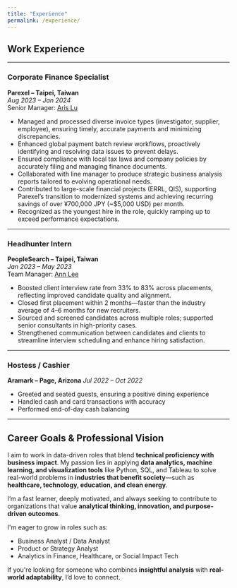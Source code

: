 ```yaml
---
title: "Experience"
permalink: /experience/
---
```


## Work Experience

---

### **Corporate Finance Specialist**  
**Parexel – Taipei, Taiwan**  
_Aug 2023 – Jan 2024_  
Senior Manager: [Aris Lu](https://www.linkedin.com/in/aris-lu-2b7b2b87/)

- Managed and processed diverse invoice types (investigator, supplier, employee), ensuring timely, accurate payments and minimizing discrepancies.  
- Enhanced global payment batch review workflows, proactively identifying and resolving data issues to prevent delays.  
- Ensured compliance with local tax laws and company policies by accurately filing and managing finance documents.  
- Collaborated with line manager to produce strategic business analysis reports tailored to evolving operational needs.  
- Contributed to large-scale financial projects (ERRL, QIS), supporting Parexel’s transition to modernized systems and achieving recurring savings of over ¥700,000 JPY (~$5,000 USD) per month.  
- Recognized as the youngest hire in the role, quickly ramping up to exceed performance expectations.

---

### **Headhunter Intern**  
**PeopleSearch – Taipei, Taiwan**  
_Jan 2023 – May 2023_  
Team Manager: [Ann Lee](https://www.linkedin.com/in/annleepst/)

- Boosted client interview rate from 33% to 83% across placements, reflecting improved candidate quality and alignment.  
- Closed first placement within 2 months—faster than the industry average of 4–6 months for new recruiters.  
- Sourced and screened candidates across multiple roles; supported senior consultants in high-priority cases.  
- Strengthened communication between candidates and clients to streamline interview scheduling and enhance hiring satisfaction.

---

### **Hostess / Cashier**  
**Aramark – Page, Arizona**
_Jul 2022 – Oct 2022_  

- Greeted and seated guests, ensuring a positive dining experience  
- Handled cash and card transactions with accuracy  
- Performed end-of-day cash balancing

---

## Career Goals & Professional Vision

I aim to work in data-driven roles that blend **technical proficiency with business impact**. My passion lies in applying **data analytics, machine learning, and visualization tools** like Python, SQL, and Tableau to solve real-world problems in **industries that benefit society**—such as **healthcare, technology, education, and clean energy**.

I’m a fast learner, deeply motivated, and always seeking to contribute to organizations that value **analytical thinking, innovation, and purpose-driven outcomes**.

I'm eager to grow in roles such as:
- Business Analyst / Data Analyst  
- Product or Strategy Analyst  
- Analytics in Finance, Healthcare, or Social Impact Tech

If you're looking for someone who combines **insightful analysis** with **real-world adaptability**, I’d love to connect.
